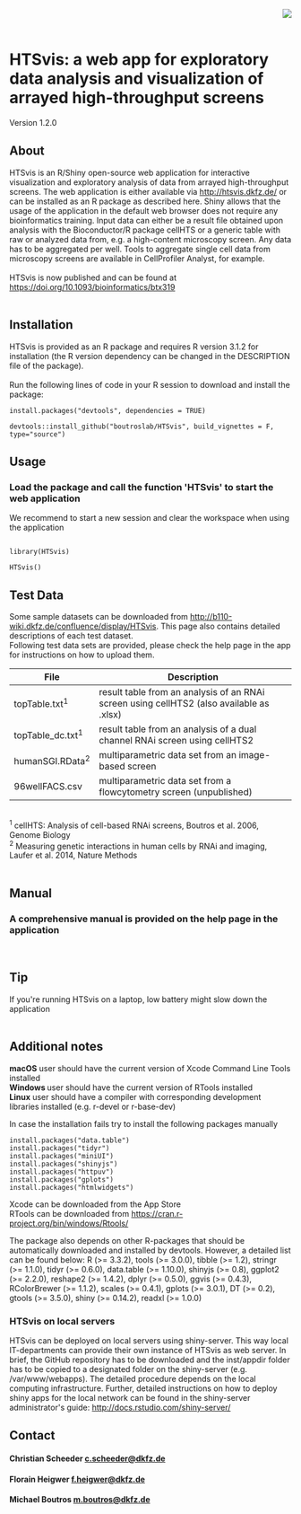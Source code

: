 <p>
<img align="right" max-width="75%" src="https://github.com/boutroslab/HTSvis/blob/master/inst/appdir/WWW/logo.png">
</p>

</br> 
</br> 

# HTSvis: a web app for exploratory data analysis and visualization of arrayed high-throughput screens 


Version 1.2.0
</br> 



## About 
HTSvis is an R/Shiny open-source web application for interactive visualization and 
exploratory analysis of data from arrayed high-throughput screens. The web application 
is either available via http://htsvis.dkfz.de/ or can be installed as an R package as described here.
Shiny allows that the usage of the application in the default web browser does not require any bioinformatics training.
Input data can either be a result file obtained upon analysis with the Bioconductor/R package cellHTS or a generic table with raw or analyzed data from, e.g. a high-content microscopy screen. Any data has to be aggregated per well. Tools to aggregate single cell data from microscopy screens are available in CellProfiler Analyst, for example.  </br> 
</br> 
HTSvis is now published and can be found at https://doi.org/10.1093/bioinformatics/btx319  </br> 
 </br> 
## Installation
HTSvis is provided as an R package and requires R version 3.1.2 for installation 
(the R version dependency can be changed in the DESCRIPTION file of the package).</br>
</br> 
Run the following lines of code in your R session to download and install the package:
```
install.packages("devtools", dependencies = TRUE)

devtools::install_github("boutroslab/HTSvis", build_vignettes = F, type="source")
```
## Usage 
### Load the package and call the function 'HTSvis' to start the web application
We recommend to start a new session and clear the workspace when using the application 
```

library(HTSvis)

HTSvis()
```
## Test Data
Some sample datasets can be downloaded from http://b110-wiki.dkfz.de/confluence/display/HTSvis. This page also contains detailed descriptions of each test dataset.<br />
Following test data sets are provided, please check the help page in the app for instructions on how to upload them. <br />

| File | Description |
| --- | --- |
| topTable.txt<sup>1</sup> | result table from an analysis of an RNAi screen using cellHTS2 (also available as .xlsx) |
| topTable_dc.txt<sup>1</sup>  | result table from an analysis of a dual channel RNAi screen using cellHTS2 |
| humanSGI.RData<sup>2</sup> |  multiparametric data set from an image-based screen |
| 96wellFACS.csv   |  multiparametric data set from a flowcytometry screen (unpublished) |


</br> <sup>1</sup> cellHTS: Analysis of cell-based RNAi screens, Boutros et al. 2006, Genome Biology 
</br> <sup>2</sup> Measuring genetic interactions in human cells by RNAi and imaging, Laufer et al. 2014, Nature Methods
</br>
</br>

## Manual
### A comprehensive manual is provided on the help page in the application 
</br>

## Tip
If you're running HTSvis on a laptop, low battery might slow down the application 
</br>
</br>

## Additional notes 
<b>macOS</b> user should have the current version of Xcode Command Line Tools installed<br />
<b>Windows </b>user should have the current version of RTools installed <br />
<b>Linux</b> user should have a compiler with corresponding development libraries installed (e.g. r-devel or r-base-dev) <br />

In case the installation fails try to install the following packages manually  
```
install.packages("data.table")
install.packages("tidyr")
install.packages("miniUI")
install.packages("shinyjs")
install.packages("httpuv")
install.packages("gplots")
install.packages("htmlwidgets")
```
Xcode can be downloaded from the App Store<br />
RTools can be downloaded from https://cran.r-project.org/bin/windows/Rtools/

The package also depends on other R-packages that should be automatically downloaded and installed by devtools. However, a detailed list can be found below:
    R (>= 3.3.2),
    tools (>= 3.0.0),
    tibble (>= 1.2),
    stringr (>= 1.1.0),
    tidyr (>= 0.6.0),
    data.table (>= 1.10.0), 
    shinyjs (>= 0.8),
    ggplot2 (>= 2.2.0),
    reshape2 (>= 1.4.2),
    dplyr (>= 0.5.0),
    ggvis (>= 0.4.3),
    RColorBrewer (>= 1.1.2),
    scales (>= 0.4.1),
    gplots (>= 3.0.1),
    DT (>= 0.2),
    gtools (>= 3.5.0),
    shiny (>= 0.14.2),
    readxl (>= 1.0.0)
  
### HTSvis on local servers 
HTSvis can be deployed on local servers using shiny-server. This way local IT-departments can provide their own instance of HTSvis as web server. In brief, the GitHub repository has to be downloaded and the inst/appdir folder has to be copied to a designated folder on the shiny-server (e.g. /var/www/webapps). The detailed procedure depends on the local computing infrastructure. Further, detailed instructions on how to deploy shiny apps for the local network can be found in the shiny-server administrator's guide: http://docs.rstudio.com/shiny-server/

## Contact 
#### Christian Scheeder c.scheeder@dkfz.de
#### Florain Heigwer f.heigwer@dkfz.de
#### Michael Boutros m.boutros@dkfz.de 


